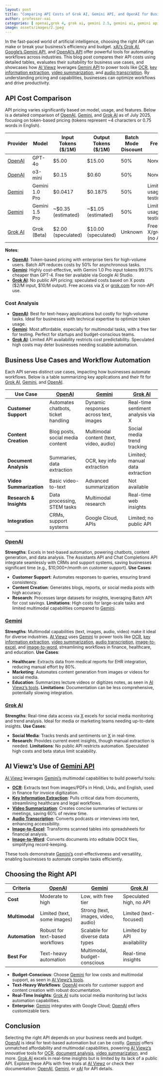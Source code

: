 ```yaml
---
layout: post
title: "Comparing API Costs of Grok AI, Gemini API, and OpenAI for Business Use Cases and Workflow Automation"
author: professor-xai
categories: [ openai,grok 4, grok ai, gemini 2.5, gemini ai, gemini api, tutorial ]
image: assets/images/2.jpeg
---
```


In the fast-paced world of artificial intelligence, choosing the right API can make or break your business’s efficiency and budget. [xAI’s Grok AI](https://x.ai/grok), [Google’s Gemini API](https://ai.google.dev), and [OpenAI’s API](https://openai.com) offer powerful tools for automating workflows across industries. This blog post compares their API costs using detailed tables, evaluates their suitability for business use cases, and showcases how [AI Viewz](https://www.aiviewz.com) leverages [Gemini API](https://ai.google.dev) to power tools like [OCR](https://www.aiviewz.com/services/image-to-text), [key information extraction](https://www.aiviewz.com/services/key-information-extraction), [video summarization](https://www.aiviewz.com/services/analyze-video), and [audio transcription](https://www.aiviewz.com/services/transcribe-audio). By understanding pricing and capabilities, businesses can optimize workflows and drive productivity.

## API Cost Comparison

API pricing varies significantly based on model, usage, and features. Below is a detailed comparison of [OpenAI](https://openai.com), [Gemini](https://ai.google.dev), and [Grok AI](https://x.ai/grok) as of July 2025, focusing on token-based pricing (tokens represent ~4 characters or 0.75 words in English).

| **Provider**       | **Model**            | **Input Tokens ($/1M)** | **Output Tokens ($/1M)** | **Batch Mode Discount** | **Free Tier**                     |
|--------------------|----------------------|-------------------------|--------------------------|-------------------------|-----------------------------------|
| [OpenAI](https://openai.com) | GPT-4o              | $5.00                   | $15.00                   | 50%                     | None                              |
| [OpenAI](https://openai.com) | o3-mini             | $0.15                   | $0.60                    | 50%                     | None                              |
| [Gemini](https://ai.google.dev) | Gemini 1.0 Pro      | $0.0417                 | $0.1875                  | 50%                     | Limited usage for testing         |
| [Gemini](https://ai.google.dev) | Gemini 1.5 Pro      | ~$0.35 (estimated)      | ~$1.05 (estimated)       | 50%                     | Limited usage for testing         |
| [Grok AI](https://x.ai/grok) | Grok (Beta)         | $2.00 (speculated)      | $10.00 (speculated)      | Unknown                 | Free on X/grok.com (no API)      |

**Notes**:
- **[OpenAI](https://openai.com)**: Token-based pricing with enterprise tiers for high-volume users. Batch API reduces costs by 50% for asynchronous tasks.[](https://openai.com/api/pricing/)
- **[Gemini](https://ai.google.dev)**: Highly cost-effective, with Gemini 1.0 Pro input tokens 99.17% cheaper than GPT-4. Free tier available via Google AI Studio.[](https://www.vantage.sh/blog/gcp-google-gemini-vs-azure-openai-gpt-ai-cost)
- **[Grok AI](https://x.ai/grok)**: No public API pricing; speculated costs based on X posts ($2/M input, $10/M output). Free access via [X](https://x.com) or [grok.com](https://x.ai/grok) for non-API use.[](https://latenode.com/blog/grok-vs-deepseek)

### Cost Analysis
- **[OpenAI](https://openai.com)**: Best for text-heavy applications but costly for high-volume tasks. Ideal for businesses with technical expertise to optimize token usage.
- **[Gemini](https://ai.google.dev)**: Most affordable, especially for multimodal tasks, with a free tier for testing. Perfect for startups and budget-conscious teams.
- **[Grok AI](https://x.ai/grok)**: Limited API availability restricts cost predictability. Speculated high costs may deter businesses needing scalable automation.

## Business Use Cases and Workflow Automation

Each API serves distinct use cases, impacting how businesses automate workflows. Below is a table summarizing key applications and their fit for [Grok AI](https://x.ai/grok), [Gemini](https://ai.google.dev), and [OpenAI](https://openai.com).

| **Use Case**               | **[OpenAI](https://openai.com)** | **[Gemini](https://ai.google.dev)** | **[Grok AI](https://x.ai/grok)** |
|----------------------------|----------------------------------|-------------------------------------|----------------------------------|
| **Customer Support**       | Automates chatbots, ticket handling | Dynamic responses across text, images | Real-time sentiment analysis via X |
| **Content Creation**       | Blog posts, social media content | Multimodal content (text, video, audio) | Social media trend tracking |
| **Document Analysis**      | Summaries, data extraction | OCR, key info extraction | Limited; manual data extraction |
| **Video Summarization**    | Basic video-to-text | Advanced summarization | Not available |
| **Research & Insights**    | Data processing, STEM tasks | Multimodal research | Real-time web insights |
| **Integration**            | CRMs, support systems | Google Cloud, APIs | Limited; no public API |

### [OpenAI](https://openai.com)
**Strengths**: Excels in text-based automation, powering chatbots, content generation, and data analysis. The Assistants API and Chat Completions API integrate seamlessly with CRMs and support systems, saving businesses significant time (e.g., $10,000+/month on customer support).[](https://coreanalitica.com/a-comparison-of-popular-ai-apis-openai-gemini-and-grok/)
**Use Cases**:
- **Customer Support**: Automates responses to queries, ensuring brand consistency.
- **Content Creation**: Generates blogs, reports, or social media posts with high accuracy.
- **Research**: Processes large datasets for insights, leveraging Batch API for cost savings.
**Limitations**: High costs for large-scale tasks and limited multimodal capabilities compared to [Gemini](https://ai.google.dev).

### [Gemini](https://ai.google.dev)
**Strengths**: Multimodal capabilities (text, images, audio, video) make it ideal for diverse industries. [AI Viewz](https://www.aiviewz.com) uses [Gemini](https://ai.google.dev) to power tools like [OCR](https://www.aiviewz.com/services/image-to-text), [key information extraction](https://www.aiviewz.com/services/key-information-extraction), [video summarization](https://www.aiviewz.com/services/analyze-video), [audio transcription](https://www.aiviewz.com/services/transcribe-audio), [image-to-excel](https://www.aiviewz.com/services/image-or-pdf-to-excel), and [image-to-word](https://www.aiviewz.com/services/image-or-pdf-word-document-docx), streamlining workflows in finance, healthcare, and education.[](https://latenode.com/blog/grok-vs-gemini)
**Use Cases**:
- **Healthcare**: Extracts data from medical reports for EHR integration, reducing manual effort by 80%.
- **Marketing**: Automates content generation from images or videos for social media.
- **Education**: Summarizes lecture videos or digitizes notes, as seen in [AI Viewz’s tools](https://www.aiviewz.com).
**Limitations**: Documentation can be less comprehensive, potentially slowing integration.[](https://www.vantage.sh/blog/gcp-google-gemini-vs-azure-openai-gpt-ai-cost)

### [Grok AI](https://x.ai/grok)
**Strengths**: Real-time data access via [X](https://x.com) excels for social media monitoring and trend analysis. Ideal for media or marketing teams needing up-to-date insights.[](https://tech.co/news/grok-ai-pricing)
**Use Cases**:
- **Social Media**: Tracks trends and sentiments on [X](https://x.com) in real-time.
- **Research**: Provides current event insights, though manual extraction is needed.
**Limitations**: No public API restricts automation. Speculated high costs and beta status limit scalability.[](https://www.appypieautomate.ai/blog/comparison/grok-vs-deepseek-vs-openai-vs-claude-vs-qwen-vs-gemini)

## AI Viewz’s Use of [Gemini API](https://ai.google.dev)
[AI Viewz](https://www.aiviewz.com) leverages [Gemini’s](https://ai.google.dev) multimodal capabilities to build powerful tools:
- **[OCR](https://www.aiviewz.com/services/image-to-text)**: Extracts text from images/PDFs in Hindi, Urdu, and English, used in finance for invoice digitization.
- **[Key Information Extraction](https://www.aiviewz.com/services/key-information-extraction)**: Pulls critical data from documents, streamlining healthcare and legal workflows.
- **[Video Summarization](https://www.aiviewz.com/services/analyze-video)**: Creates concise summaries of lectures or meetings, saving 60% of review time.
- **[Audio Transcription](https://www.aiviewz.com/services/transcribe-audio)**: Converts podcasts or interviews into text, enhancing accessibility.
- **[Image-to-Excel](https://www.aiviewz.com/services/image-or-pdf-to-excel)**: Transforms scanned tables into spreadsheets for financial analysis.
- **[Image-to-Word](https://www.aiviewz.com/services/image-or-pdf-word-document-docx)**: Converts documents into editable DOCX files, simplifying record-keeping.

These tools demonstrate [Gemini’s](https://ai.google.dev) cost-effectiveness and versatility, enabling businesses to automate complex tasks efficiently.

## Choosing the Right API

| **Criteria**          | **[OpenAI](https://openai.com)** | **[Gemini](https://ai.google.dev)** | **[Grok AI](https://x.ai/grok)** |
|-----------------------|----------------------------------|-------------------------------------|----------------------------------|
| **Cost**              | Moderate to high                | Low, with free tier                | Speculated high, no API          |
| **Multimodal**        | Limited (text, some images)     | Strong (text, images, video, audio) | Limited (text-focused)           |
| **Automation**        | Robust for text-based workflows | Scalable for diverse data types     | Limited by API availability      |
| **Best For**          | Text-heavy automation          | Multimodal, budget-conscious        | Real-time insights               |

- **Budget-Conscious**: Choose [Gemini](https://ai.google.dev) for low costs and multimodal support, as seen in [AI Viewz’s tools](https://www.aiviewz.com).
- **Text-Heavy Workflows**: [OpenAI](https://openai.com) excels for customer support and content creation with robust documentation.
- **Real-Time Insights**: [Grok AI](https://x.ai/grok) suits social media monitoring but lacks automation capabilities.
- **Enterprise**: [Gemini](https://ai.google.dev) integrates with Google Cloud; [OpenAI](https://openai.com) offers customizable tiers.

## Conclusion
Selecting the right API depends on your business needs and budget. [OpenAI](https://openai.com) is ideal for text-based automation but can be costly. [Gemini](https://ai.google.dev) offers unmatched affordability and multimodal capabilities, powering [AI Viewz’s](https://www.aiviewz.com) innovative tools for [OCR](https://www.aiviewz.com/services/image-to-text), [document analysis](https://www.aiviewz.com/services/key-information-extraction), [video summarization](https://www.aiviewz.com/services/analyze-video), and more. [Grok AI](https://x.ai/grok) excels in real-time insights but is limited by its lack of a public API. Explore these APIs with free trials at [AI Viewz](https://www.aiviewz.com) or check their documentation: [OpenAI](https://openai.com), [Gemini](https://ai.google.dev), or [xAI](https://x.ai/api) for API details.
